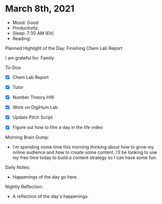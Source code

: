 # March 8th, 2021

- Mood: Good
- Productivity: 
- Sleep: 7:30 AM (Eh)
- Reading: 

Planned Highlight of the Day: Finishing Chem Lab Report

I am grateful for: Family

To-Dos:
- [x] Chem Lab Report
- [x] Tutor
- [x] Number Theory HW
- [x] Work on DigiHum Lab
- [x] Update Pitch Script
- [x] Figure out how to film a day in the life video


Morning Brain Dump:
- I'm spending some time this morning thinking about how to grow my online audience and how to create some content. I'll be looking to use my free time today to build a content strategy so I can have some fun.

Daily Notes:
- Happenings of the day go here.


Nightly Reflection: 
- A reflection of the day's happenings.





